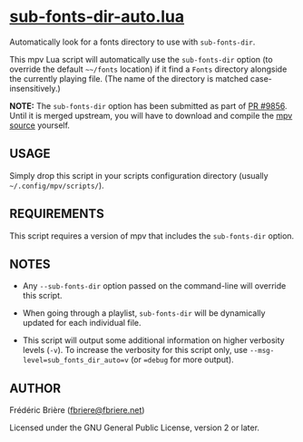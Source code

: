 # [sub-fonts-dir-auto.lua](https://github.com/fbriere/mpv-scripts/blob/master/scripts/sub-fonts-dir-auto.lua)

Automatically look for a fonts directory to use with `sub-fonts-dir`.

This mpv Lua script will automatically use the `sub-fonts-dir` option (to
override the default `~~/fonts` location) if it find a `Fonts` directory
alongside the currently playing file.  (The name of the directory is
matched case-insensitively.)

**NOTE:** The `sub-fonts-dir` option has been submitted as part of [PR
#9856](https://github.com/mpv-player/mpv/pull/9856).  Until it is merged
upstream, you will have to download and compile the [mpv
source](https://github.com/mpv-player/mpv) yourself.


## USAGE

Simply drop this script in your scripts configuration directory (usually
`~/.config/mpv/scripts/`).


## REQUIREMENTS

This script requires a version of mpv that includes the `sub-fonts-dir`
option.


## NOTES

- Any `--sub-fonts-dir` option passed on the command-line will override
this script.

- When going through a playlist, `sub-fonts-dir` will be dynamically
updated for each individual file.

- This script will output some additional information on higher verbosity
levels (`-v`).  To increase the verbosity for this script only, use
`--msg-level=sub_fonts_dir_auto=v` (or `=debug` for more output).


## AUTHOR

Frédéric Brière (fbriere@fbriere.net)

Licensed under the GNU General Public License, version 2 or later.

